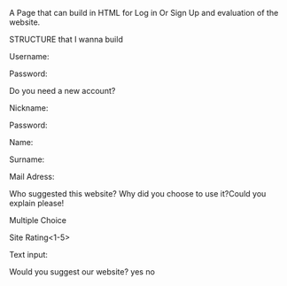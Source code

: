 
A Page that can build in HTML for Log in Or Sign Up and evaluation of the website.





STRUCTURE that I wanna build

Username:

Password:


Do you need a new account?

Nickname:


Password:


Name:


Surname:


Mail Adress:

Who suggested this website? Why did you choose to use it?Could you explain please!

Multiple Choice

Site Rating<1-5>

Text input:

Would you suggest our website?
yes
no


